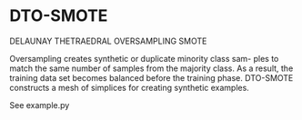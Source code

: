 # DTO-SMOTE
DELAUNAY THETRAEDRAL OVERSAMPLING SMOTE

Oversampling creates synthetic or duplicate minority class sam-
ples to match the same number of samples from the majority class.
As a result, the training data set becomes balanced before the training
phase. DTO-SMOTE constructs a mesh of simplices
for creating synthetic examples.

See example.py 

